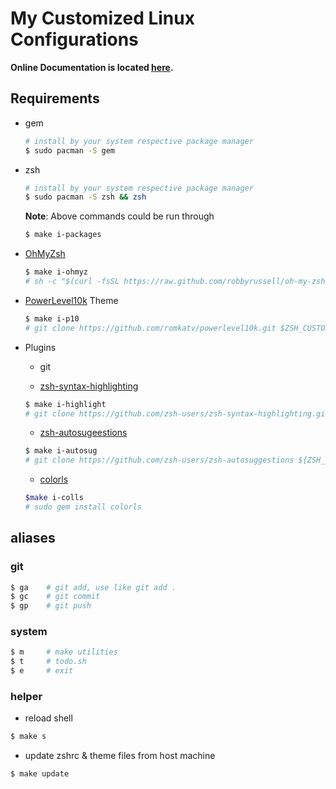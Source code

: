 # My Customized Linux Configurations

**Online Documentation is located [here](https://mmroshani.github.io/post/linux/linux-config/).**

## Requirements

- gem

    ```sh
    # install by your system respective package manager
    $ sudo pacman -S gem
    ```

- zsh

    ```sh
    # install by your system respective package manager
    $ sudo pacman -S zsh && zsh
    ```

    **Note**: Above commands could be run through
    
    ```sh
    $ make i-packages
    ```

- [OhMyZsh](https://github.com/ohmyzsh/ohmyzsh)

    ```sh
    $ make i-ohmyz
    # sh -c "$(curl -fsSL https://raw.github.com/robbyrussell/oh-my-zsh/master/tools/install.sh)"

    ```

- [PowerLevel10k](https://github.com/romkatv/powerlevel10k) Theme

    ```sh
    $ make i-p10
    # git clone https://github.com/romkatv/powerlevel10k.git $ZSH_CUSTOM/themes/powerlevel10k

    ```

- Plugins

    - git

    - [zsh-syntax-highlighting](https://github.com/zsh-users/zsh-syntax-highlighting)

    ```sh
    $ make i-highlight
    # git clone https://github.com/zsh-users/zsh-syntax-highlighting.git ${ZSH_CUSTOM:-~/.oh-my-zsh/custom}/plugins/zsh-syntax-highlighting

    ```
    - [zsh-autosugeestions](https://github.com/zsh-users/zsh-autosuggestions)

    ```sh
    $ make i-autosug
    # git clone https://github.com/zsh-users/zsh-autosuggestions ${ZSH_CUSTOM:-~/.oh-my-zsh/custom}/plugins/zsh-autosuggestions
    ```

    - [colorls](https://github.com/athityakumar/colorls)

    ```sh
    $make i-colls
    # sudo gem install colorls
    ```

## aliases

### git

```sh
$ ga    # git add, use like git add .
$ gc    # git commit
$ gp    # git push
```

### system

```sh
$ m     # make utilities
$ t     # todo.sh
$ e     # exit
```

### helper

- reload shell

```sh
$ make s
```

- update zshrc & theme files from host machine

```sh
$ make update
```